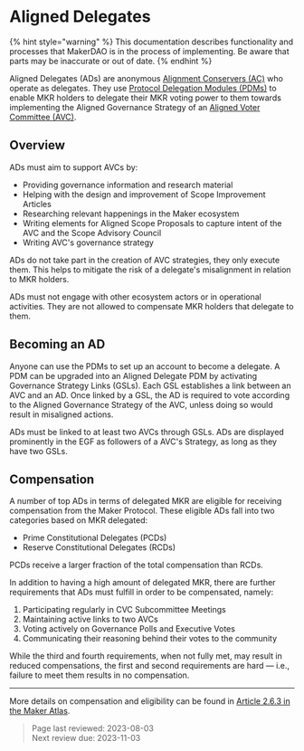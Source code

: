 # Aligned Delegates

{% hint style="warning" %}
This documentation describes functionality and processes that MakerDAO is in the process of implementing. Be aware that parts may be inaccurate or out of date.
{% endhint %}

Aligned Delegates (ADs) are anonymous [Alignment Conservers (AC)](alignment-conservers.md) who operate as delegates. They use [Protocol Delegation Modules (PDMs)](https://mips.makerdao.com/mips/details/MIP101#2-6-1-protocol-delegation-modules-pdms-) to enable MKR holders to delegate their MKR voting power to them towards implementing the Aligned Governance Strategy of an [Aligned Voter Committee (AVC)](avc.md).


## Overview

ADs must aim to support AVCs by: 
- Providing governance information and research material
- Helping with the design and improvement of Scope Improvement Articles
- Researching relevant happenings in the Maker ecosystem
- Writing elements for Aligned Scope Proposals to capture intent of the AVC and the Scope Advisory Council
- Writing AVC's governance strategy


ADs do not take part in the creation of AVC strategies, they only execute them. This helps to mitigate the risk of a delegate's misalignment in relation to MKR holders.  

ADs must not engage with other ecosystem actors or in operational activities. They are not allowed to compensate MKR holders that delegate to them.

## Becoming an AD

Anyone can use the PDMs to set up an account to become a delegate. A PDM can be upgraded into an Aligned Delegate PDM by activating Governance Strategy Links (GSLs). Each GSL establishes a link between an AVC and an AD. Once linked by a GSL, the AD is required to vote according to the Aligned Governance Strategy of the AVC, unless doing so would result in misaligned actions.

ADs must be linked to at least two AVCs through GSLs. ADs are displayed prominently in the EGF as followers of a AVC's Strategy, as long as they have two GSLs.

## Compensation
    
A number of top ADs in terms of delegated MKR are eligible for receiving compensation from the Maker Protocol. These eligible ADs fall into two categories based on MKR delegated:

- Prime Constitutional Delegates (PCDs)
- Reserve Constitutional Delegates (RCDs)

PCDs receive a larger fraction of the total compensation than RCDs. 

In addition to having a high amount of delegated MKR, there are further requirements that ADs must fulfill in order to be compensated, namely:
    
1. Participating regularly in CVC Subcommittee Meetings 
2. Maintaining active links to two AVCs
3. Voting actively on Governance Polls and Executive Votes 
4. Communicating their reasoning behind their votes to the community
    
While the third and fourth requirements, when not fully met, may result in reduced compensations, the first and second requirements are hard &mdash; i.e., failure to meet them results in no compensation.
    
---
    
More details on compensation and eligibility can be found in [Article 2.6.3 in the Maker Atlas](https://mips.makerdao.com/mips/details/MIP101#2-6-3-aligned-delegate-income-and-participation-requirements).
    
>Page last reviewed: 2023-08-03    
>Next review due: 2023-11-03    